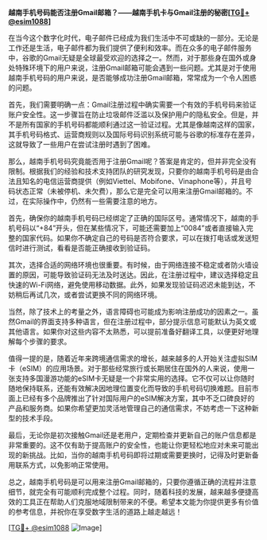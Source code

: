 **越南手机号码能否注册Gmail邮箱？——越南手机卡与Gmail注册的秘密[[TG💪+ @esim1088](https://t.me/s/esim1088)]**

在当今这个数字化时代，电子邮件已经成为我们生活中不可或缺的一部分。无论是工作还是生活，电子邮件都为我们提供了便利和效率。而在众多的电子邮件服务中，谷歌的Gmail无疑是全球最受欢迎的选择之一。然而，对于那些身在国外或身处特殊环境下的用户来说，注册Gmail邮箱可能会遇到一些问题。尤其是对于使用越南手机号码的用户来说，是否能够成功注册Gmail邮箱，常常成为一个令人困惑的问题。

首先，我们需要明确一点：Gmail注册过程中确实需要一个有效的手机号码来验证账户安全性。这一步骤旨在防止垃圾邮件泛滥以及保护用户的隐私安全。但是，并不是所有国家的手机号码都能顺利通过这一验证过程。尤其是像越南这样的国家，其手机号码格式、运营商规则以及国际号码识别系统可能与谷歌的标准存在差异，这就导致了一些用户在尝试注册时遇到了困难。

那么，越南手机号码究竟能否用于注册Gmail呢？答案是肯定的，但并非完全没有限制。根据我们的经验和技术支持团队的研究发现，只要你的越南手机号码是由合法且知名的电信运营商提供（例如Viettel、Mobifone、Vinaphone等），并且号码状态正常（未被停机、未欠费），那么它是完全可以用来注册Gmail邮箱的。不过，在实际操作中，仍然有一些需要注意的地方。

首先，确保你的越南手机号码已经绑定了正确的国际区号。通常情况下，越南的手机号码以“+84”开头，但在某些情况下，可能还需要加上“0084”或者直接输入完整的国家代码。如果你不确定自己的号码是否符合要求，可以在拨打电话或发送短信时进行测试，看看是否能正确接收到验证码。

其次，选择合适的网络环境也很重要。有时候，由于网络连接不稳定或者防火墙设置的原因，可能导致验证码无法及时送达。因此，在注册过程中，建议选择稳定且快速的Wi-Fi网络，避免使用移动数据。此外，如果发现验证码迟迟未能到达，不妨稍后再试几次，或者尝试更换不同的网络环境。

当然，除了技术上的考量之外，语言障碍也可能成为影响注册成功的因素之一。虽然Gmail的界面支持多种语言，但在注册过程中，部分提示信息可能默认为英文或其他语言。如果你对这些内容不太熟悉，可以提前准备好翻译工具，以便更好地理解每个步骤的要求。

值得一提的是，随着近年来跨境通信需求的增长，越来越多的人开始关注虚拟SIM卡（eSIM）的应用场景。对于那些经常旅行或长期居住在国外的人来说，使用一张支持多国漫游功能的eSIM卡无疑是一个非常实用的选择。它不仅可以让你随时随地保持联系，还能有效解决因地理位置变化而导致的手机号码切换难题。目前市面上已经有多个品牌推出了针对国际用户的eSIM解决方案，其中不乏口碑良好的产品和服务商。如果你希望更加灵活地管理自己的通信需求，不妨考虑一下这种新型的技术手段。

最后，无论你是初次接触Gmail还是老用户，定期检查并更新自己的账户信息都是非常重要的。这不仅有助于提高账户的安全性，也能让你更轻松地应对未来可能出现的新挑战。比如，当你的越南手机号码即将过期或需要更换时，记得及时更新备用联系方式，以免影响正常使用。

总之，越南手机号码是可以用来注册Gmail邮箱的，只要你遵循正确的流程并注意细节，就完全有可能顺利完成整个过程。同时，随着科技的发展，越来越多便捷高效的工具正在帮助人们克服地域限制带来的不便。希望本文能为你提供更多有价值的参考信息，并祝你在享受数字生活的道路上越走越远！

[[TG💪+ @esim1088](https://t.me/s/esim1088) ![Image](https://i.postimg.cc/4NQfJmqS/Snipaste-2025-05-13-00-14-12.png)]